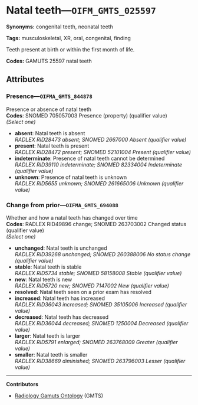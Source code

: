 # Natal teeth—`OIFM_GMTS_025597`

**Synonyms:** congenital teeth, neonatal teeth

**Tags:** musculoskeletal, XR, oral, congenital, finding

Teeth present at birth or within the first month of life.

**Codes:** GAMUTS 25597 natal teeth

## Attributes

### Presence—`OIFMA_GMTS_844878`

Presence or absence of natal teeth  
**Codes**: SNOMED 705057003 Presence (property) (qualifier value)  
*(Select one)*

- **absent**: Natal teeth is absent  
_RADLEX RID28473 absent; SNOMED 2667000 Absent (qualifier value)_
- **present**: Natal teeth is present  
_RADLEX RID28472 present; SNOMED 52101004 Present (qualifier value)_
- **indeterminate**: Presence of natal teeth cannot be determined  
_RADLEX RID39110 indeterminate; SNOMED 82334004 Indeterminate (qualifier value)_
- **unknown**: Presence of natal teeth is unknown  
_RADLEX RID5655 unknown; SNOMED 261665006 Unknown (qualifier value)_

### Change from prior—`OIFMA_GMTS_694088`

Whether and how a natal teeth has changed over time  
**Codes**: RADLEX RID49896 change; SNOMED 263703002 Changed status (qualifier value)  
*(Select one)*

- **unchanged**: Natal teeth is unchanged  
_RADLEX RID39268 unchanged; SNOMED 260388006 No status change (qualifier value)_
- **stable**: Natal teeth is stable  
_RADLEX RID5734 stable; SNOMED 58158008 Stable (qualifier value)_
- **new**: Natal teeth is new  
_RADLEX RID5720 new; SNOMED 7147002 New (qualifier value)_
- **resolved**: Natal teeth seen on a prior exam has resolved  
- **increased**: Natal teeth has increased  
_RADLEX RID36043 increased; SNOMED 35105006 Increased (qualifier value)_
- **decreased**: Natal teeth has decreased  
_RADLEX RID36044 decreased; SNOMED 1250004 Decreased (qualifier value)_
- **larger**: Natal teeth is larger  
_RADLEX RID5791 enlarged; SNOMED 263768009 Greater (qualifier value)_
- **smaller**: Natal teeth is smaller  
_RADLEX RID38669 diminished; SNOMED 263796003 Lesser (qualifier value)_

---

**Contributors**

- [Radiology Gamuts Ontology](https://gamuts.net/) (GMTS)